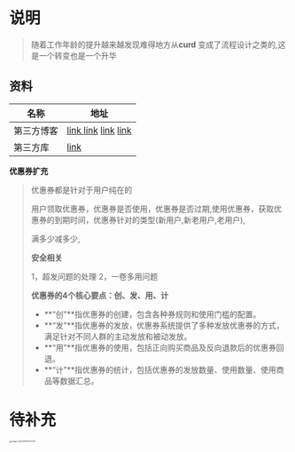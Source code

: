 # 说明

> 随着工作年龄的提升越来越发现难得地方从**curd**  变成了流程设计之类的,这是一个转变也是一个升华
>
> 

## 资料

| 名称       | 地址                                                         |
| ---------- | ------------------------------------------------------------ |
| 第三方博客 | [link ](https://blog.csdn.net/qq_22823581/article/details/110480356) [link](https://cloud.tencent.com/developer/article/1643041?from=15425)  [link](https://cloud.tencent.com/developer/article/1858565?from=15425)  [link](https://cloud.tencent.com/developer/article/1732223?from=15425) |
| 第三方库   | [link](https://packagist.org/packages/lian/coupon)           |



**优惠券扩充**

> 优惠券都是针对于用户纯在的
>
> 用户领取优惠券，优惠券是否使用，优惠券是否过期,使用优惠券，获取优惠券的到期时间，优惠券针对的类型(新用户,新老用户,老用户),
>
> 满多少减多少,
>
> **安全相关**
>
> 1，超发问题的处理 2，一卷多用问题
>
> **优惠券的4个核心要点：创、发、用、计**
>
> - **“创”**指优惠券的创建，包含各种券规则和使用门槛的配置。
> - **“发”**指优惠券的发放，优惠券系统提供了多种发放优惠券的方式，满足针对不同人群的主动发放和被动发放。
> - **“用”**指优惠券的使用，包括正向购买商品及反向退款后的优惠券回退。
> - **“计”**指优惠券的统计，包括优惠券的发放数量、使用数量、使用商品等数据汇总。

# 待补充



<img src="https://gitee.com/yaolliuyang/blogImages/raw/master/blogImages/image-20221118102117313.png" alt="image-20221118102117313" style="zoom: 25%;" />